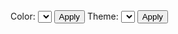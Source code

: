 <div id="world">
  Color: <select id="color_select"></select>
  <button id="color_button">Apply</button>
  Theme: <select id="theme_select"></select>
  <button id="theme_button">Apply</button>
</div>

<style>
#world {
  width: 720px;
  height: 600px;
  float: left;
}
div.tooltip {						
    padding: 5px;		
    background: lightsteelblue;	
    border: 10px;		
    border-radius: 8px;				
}
</style>

<script>

// visibility, display none?


import d3 from "src/external/d3.v5.js"
import {GroupingAction} from "https://lively-kernel.org/lively4/BP2019RH1/prototypes/display-exploration/actions.js"
import { AVFParser } from "https://lively-kernel.org/voices/parsing-data/avf-parser.js"

var width = 720
var height = 600
  
var pointWidth = 3

var polyCanvas = d3.select(lively.query(this, "#world"))
	.append("canvas")
	.attr("width", width)
	.attr("height", height)
	.style("display","none")
  
var individualCanvas = d3.select(lively.query(this, "#world"))
	.append("canvas")
	.attr("width", width)
	.attr("height", height)
	.style("display","none")

var dotCanvas = d3.select(lively.query(this, "#world"))
	.append("canvas")
	.attr("width", width)
	.attr("height", height)
  .on("mousemove", mousemove)
  .on("click", clicked)
  
dotCanvas.append('rect')
  
var tooltip = d3.select(lively.query(this, '#world'))
	.append("div")
  .attr("class", "tooltip")
	.style("visibility", "hidden")
  
var individualTooltip = d3.select(lively.query(this, '#world'))
	.append("div")
  .attr("class", "tooltip")
  .style("background", "lightgreen")
	.style("visibility", "hidden")

var projection = d3.geoEquirectangular()
	.center([45,5])
	.scale(1500)
	.translate([width / 2, height / 2])

var path = d3.geoPath().projection(projection)
var polyContext = polyCanvas.node().getContext("2d")
var dotContext = dotCanvas.node().getContext("2d")
var individualContext = individualCanvas.node().getContext("2d")

var avfData
var features
var featureToAVF = {"Gabiley" : "gebiley", "Galkaacyo" : "gaalkacyo", "Bulo Burti" : "bulo burto", "Laasqoray" : "lasqooray", "El Waq" : "ceel waaq", "Wanle Weyne" : "wanla weyn", "NC" : "NC", "NA" : "NA", "STOP" : "STOP", "CE" : "CE", "NR" : "NR"}
var colorToDistrict = {}
var individualsGroupedByDistrict
var colorToIndividualIndex = {}
var selectedIndividual = null
var missingDataKeys = ["NC", "NA", "STOP", "CE", "question", "showtime_question", "NR", "greeting", "push_back"]
var colorAttributes = ["default", "age", "district", "gender", "themes"]
var colorSelect = lively.query(this, "#color_select")
var themeAttributes
var themeSelect = lively.query(this, "#theme_select");

(async () => {
  var districts = await d3.json("https://lively-kernel.org/lively4/BP2019RH1/scratch/individualsAsPoints/d3/somalia.geojson")
	var features = districts.features
  var j = 1
  missingDataKeys.forEach(key => {
    features.push({"type" : "Feature", "properties" : {"DISTRICT" : key}, "geometry" : {"type" : "MultiPolygon", "coordinates" : 
      [[[[40,-3+j],
      [40,-4.5+j],
      [33,-4.5+j],
      [33,-3+j],
      [40,-3+j]]]]}})
      j += 2
  })
  
	var i=features.length
	while(i--){
		var r = parseInt((i + 1) / 256)
		var g = (i + 1) % 256
    colorToDistrict["rgb(" + r + "," + g + ",0)"] = features[i]
    drawPolygon( features[i], polyContext, "rgb(" + r + "," + g + ",0)")
    drawPolygon( features[i], dotContext, "#FFFFFF")
	}
  
	var imageData = polyContext.getImageData(0,0,width,height) 
  avfData = await AVFParser.loadCompressedIndividualsWithKeysFromFile("OCHA")
  themeAttributes = Object.getOwnPropertyNames(avfData[0].themes)
  var action = new GroupingAction()
  action.setAttribute("district")
  individualsGroupedByDistrict = action.runOn(avfData)
  
  for (const district in individualsGroupedByDistrict) {
    for (const individual in individualsGroupedByDistrict[district]) {
      if (individualsGroupedByDistrict[district][individual]) {
        initializeIndividual(individualsGroupedByDistrict[district][individual], district, individual)
      }
    }
  }
  var missingGroups = {}
  Object.keys(individualsGroupedByDistrict).forEach(key => {
    missingGroups[key] = 1
  })
  var missingFeatureMatches = []
  
	i=features.length
	while(i--){
    var districtName = getDistrictLookupName(features[i].properties.DISTRICT)
    var individualsInDistrict = individualsGroupedByDistrict[districtName]
    if (!individualsInDistrict) {
      missingFeatureMatches.push(districtName)
      continue
    }
      
    var population = individualsInDistrict.length
    delete missingGroups[districtName]
    if ( !population ) {
      continue
    }

		var bounds = path.bounds(features[i])
		var x0 = bounds[0][0]
		var y0 = bounds[0][1]
    var w = bounds[1][0] - x0
    var h = bounds[1][1] - y0
    var hits = 0
    var limit = population*10
    var x
    var y
    var r = parseInt((i + 1) / 256)
    var g = (i + 1) % 256

		while( hits < population){
			x = parseInt(x0 + Math.random()*w)
			y = parseInt(y0 + Math.random()*h)

			if (testPixelColor(imageData,x,y,width,r,g) ){
        var currentColor = {"r" : 0, "g" : 0, "b" : 204, "a" : 255}
        var defaultColor = Object.assign({}, currentColor)
        individualsInDistrict[hits].drawing.defaultColor = defaultColor
        var uniqueColor = individualsInDistrict[hits].drawing.uniqueColor
        individualsInDistrict[hits].drawing.currentColor = currentColor
        
        individualsInDistrict[hits].drawing.position = {"x" : x, "y" : y}
        drawPixel(individualContext, x, y, uniqueColor.r, uniqueColor.g, uniqueColor.b, uniqueColor.a)
				hits++
			}
		}
	}
  drawCanvasWithColorSelector("currentColors")
  
  console.log("Missing Feature Matches:", missingFeatureMatches)
  console.log("Missing AVF Groups:", missingGroups)
  
  colorAttributes.forEach((attribute) => {
    colorSelect.options[colorSelect.options.length] = new Option(attribute)
  })

  lively.query(this, "#color_button").addEventListener("click", () => {
    var attribute = colorSelect.options[colorSelect.selectedIndex].value
    // if (attribute == "themes") add new button 
    setColorByAttribute(attribute)
  })
  
  themeAttributes.forEach((attribute) => {
    themeSelect.options[themeSelect.options.length] = new Option(attribute)
  })

  lively.query(this, "#theme_button").addEventListener("click", () => {
    setColorByThemeAttribute(themeSelect.options[themeSelect.selectedIndex].value)
  })

})();

function setColorByThemeAttribute(attribute) {
    avfData.forEach((individual) => {
          if (individual.themes[attribute] == '1') {
            individual.drawing.defaultColor = {"r" : 255, "g" : 0, "b" : 0, "a" : 255}
            individual.drawing.currentColor = individual.drawing.defaultColor
            
          } else {
            individual.drawing.defaultColor = {"r" : 0, "g" : 200, "b" : 255, "a" : 0.25}
            individual.drawing.currentColor = individual.drawing.defaultColor
          }
    })
    drawCanvasWithColorSelector("currentColors")
}

function setColorByAttribute(attribute) {
    var domain = getValuesOfAttribute(attribute)
    var colors = []
    domain.forEach(() => {
      colors.push(getUniqueColor(colors))
    })
    
    var domainColorMap = {}
    for (var i = 0; i < domain.length; i++) {
      domainColorMap[domain[i]] = colors[i] 
    }
    
    avfData.forEach((individual) => {
      if (attribute == "themes") {
        var counter = 0
        for (var i = 0; i < domain.length; i++) {
          if (individual.themes[domain[i]] == '1') {
            individual.drawing.defaultColor = domainColorMap[domain[i]] 
            individual.drawing.currentColor = individual.drawing.defaultColor
            counter++
            } 
        }
        if (counter == 0){
          individual.drawing.defaultColor = {"r" : 0, "g" : 0, "b" : 255, "a" : 255}
          individual.drawing.currentColor = individual.drawing.defaultColor
        }
      } else {
        individual.drawing.defaultColor = domainColorMap[individual[attribute]]
        individual.drawing.currentColor = individual.drawing.defaultColor
      }
    })
    drawCanvasWithColorSelector("currentColors")
}

function getValuesOfAttribute(attribute) {
    var attributeValues = {}
    avfData.forEach(individual => {
      attributeValues[individual[attribute]] = true
    })
    if (attribute == "themes") {
      return themeAttributes
    }
    return Object.keys(attributeValues)
  }

function drawCanvasWithColorSelector(colorSelector) {
  dotContext.save()
  dotContext.clearRect(0, 0, width, height)
  for(const district in individualsGroupedByDistrict) {
    for(const individual in individualsGroupedByDistrict[district]) {
      const drawingInformation = individualsGroupedByDistrict[district][individual].drawing
      var fillColor = getFillColor(colorSelector, drawingInformation)
      dotContext.fillStyle = "rgba(" + fillColor.r + "," + fillColor.g + "," + fillColor.b + "," + fillColor.a + ")" 
      dotContext.fillRect(
        drawingInformation.position.x,
        drawingInformation.position.y, 
        pointWidth, 
        pointWidth
      )
    }
  }
  dotContext.restore()
}

function getFillColor(colorSelector, drawingInformation) {
  if (colorSelector === "currentColors") {
    return drawingInformation.currentColor
  } else if (colorSelector === "uniqueColor") {
    return drawingInformation.uniqueColor
  } else {
    return "grey"
  }
}

function highlightSelectedIndividual(individual) {
  individual.drawing.currentColor = {"r" : 255, "g" : 0, "b" : 0, "a" : 255}
  drawCanvasWithColorSelector("currentColors")
}

function unhighlightSelectedIndividual() {
  var defaultColor = Object.assign({}, selectedIndividual.drawing.defaultColor)
  selectedIndividual.drawing.currentColor = defaultColor
  drawCanvasWithColorSelector("currentColors")
}

function getDistrictLookupName(featureDistrictName) {
  var lookupName = featureToAVF[featureDistrictName]
  if (lookupName) {
    return lookupName
  } else {
    lookupName = featureDistrictName.toLowerCase()
    return lookupName
  }
}

function testPixelColor(imageData,x,y,w,r,g){
	var index = (x + y * w) * 4
	return imageData.data[index] == r && imageData.data[index + 1] == g
}

function drawPolygon(feature, context, fill){
  var coordinates = feature.geometry.coordinates
  context.fillStyle = fill
  context.strokeStyle = "grey"
  context.beginPath()

  coordinates.forEach( function(rings) {
    rings.forEach( function(ring) {
      ring.forEach( function(coord, i) {
        var projected = projection( coord );
        if (i == 0) {
          context.moveTo(projected[0], projected[1])
        } else {
          context.lineTo(projected[0], projected[1])
          context.stroke()
        }
      })
    })
  })
  
  context.closePath()
  context.fill()
}

function drawPixel (context, x, y, r, g, b, a) {
	context.fillStyle = "rgba("+ r +","+ g +","+ b +","+ a +")"
	context.fillRect( x, y, pointWidth, pointWidth)
  
  /*context.moveTo(x, y);
  context.arc(x, y, 2.5, 0, 2 * Math.PI);
  context.fill()
  */
}

function mousemove () {
  var mouseX = d3.event.layerX
	var mouseY = d3.event.layerY
  var color = polyContext.getImageData(mouseX, mouseY, 1, 1).data
  var colorKey = 'rgb(' + color[0] + ',' + color[1] + ',' + color[2] + ')'
	var districtData = colorToDistrict[colorKey]
  
  if (districtData) {
    var districtName = getDistrictLookupName(districtData.properties.DISTRICT)
    var individualsInDistrict = individualsGroupedByDistrict[districtName]
    var amount = 0
    if (individualsInDistrict) {
      amount = individualsInDistrict.length
    }
    tooltip
      .style("visibility", "visible")
      .html("Region: " + districtData.properties.REGION + "<br/>" + "District: " + districtData.properties.DISTRICT + "<br>" + "Individuals: " + amount)

  } else {
    tooltip
      .style("visibility", "hidden")
  }
}

function clicked () {
  var mouseX = d3.event.layerX
	var mouseY = d3.event.layerY
  var color = individualContext.getImageData(mouseX, mouseY, 1, 1).data
  var colorKey = 'r' + color[0] + 'g' + color[1] + 'b' + color[2] 
  var individualLookup = colorToIndividualIndex[colorKey]
  
  if (selectedIndividual) {
    unhighlightSelectedIndividual()
  }
  
  if (individualLookup) {
    var individualsIndex = colorToIndividualIndex[colorKey].index
    var districtName = colorToIndividualIndex[colorKey].districtName
    selectedIndividual = individualsGroupedByDistrict[districtName][individualsIndex]
    highlightSelectedIndividual(selectedIndividual)
    
    var individualThemes = []
    for (var i = 0; i < themeAttributes.length; i++) {
      if (selectedIndividual.themes[themeAttributes[i]]== '1') {
        individualThemes.push(themeAttributes[i])
      } 
    }
    
    individualTooltip
        .style("visibility", "visible")
        .html("<b> Selected individual </b>" + "<br/>" +  
            "<b> age: </b>" + selectedIndividual.age + "<br/>" +  
            "<b> gender: </b>" + selectedIndividual.gender + "<br/>" + 
            "<b> district: </b>" + selectedIndividual.district + "<br/>" + 
            "<b> region: </b>" + selectedIndividual.region + "<br/>" + 
            "<b> state: </b>" + selectedIndividual.state + "<br/>" + 
            "<b> zone: </b>" + selectedIndividual.zone + "<br/>" +
            "<b> themes: </b>" + individualThemes.join(', ') + "<br/>" +
            "<b> message s04e02: </b>" + selectedIndividual.rqa_s04e02_raw + "<br/>" + 
            "<b> message s04e01: </b>" + selectedIndividual.rqa_s04e01_raw
            )
  } else {
    if (selectedIndividual) {
      selectedIndividual = null
    }
    individualTooltip
      .style("visibility", "hidden")
  }
}

function getUniqueColor(colors) {
  let color = getRandomColor()
  let colorString = "r" + color.r + "g" + color.g + "b" + color.b
  while (colors[colorString]) {
    color = getRandomColor()
    colorString = "r" + color.r + "g" + color.g + "b" + color.b
  }
  return color
}

function getRndInteger(min, max) {
  return Math.floor(Math.random() * (max - min) ) + min
}

function getRandomColor() {
  return {"r": getRndInteger(1, 254), "g" : getRndInteger(1, 254), "b" : getRndInteger(1, 254), "a" : 255}
}

function initializeIndividual(individual, districtName, index) {
  individual.drawing = {}
  individual.drawing.uniqueColor = getUniqueColor(colorToIndividualIndex)  
  let color = individual.drawing.uniqueColor
  let colorString = "r" + color.r + "g" + color.g + "b" + color.b
  colorToIndividualIndex[colorString] = {"districtName": districtName, "index": index} 
}

</script>